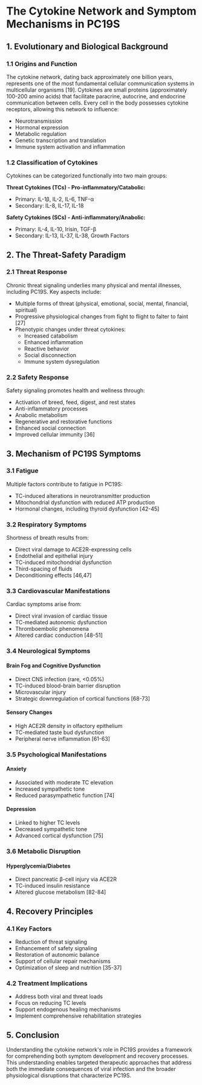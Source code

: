 # The Cytokine Network and Symptom Mechanisms in PC19S

## 1. Evolutionary and Biological Background

### 1.1 Origins and Function
The cytokine network, dating back approximately one billion years, represents one of the most fundamental cellular communication systems in multicellular organisms [19]. Cytokines are small proteins (approximately 100-200 amino acids) that facilitate paracrine, autocrine, and endocrine communication between cells. Every cell in the body possesses cytokine receptors, allowing this network to influence:
- Neurotransmission
- Hormonal expression
- Metabolic regulation
- Genetic transcription and translation
- Immune system activation and inflammation

### 1.2 Classification of Cytokines
Cytokines can be categorized functionally into two main groups:

**Threat Cytokines (TCs) - Pro-inflammatory/Catabolic:**
- Primary: IL-1β, IL-2, IL-6, TNF-α
- Secondary: IL-8, IL-17, IL-18

**Safety Cytokines (SCs) - Anti-inflammatory/Anabolic:**
- Primary: IL-4, IL-10, Irisin, TGF-β
- Secondary: IL-13, IL-37, IL-38, Growth Factors

## 2. The Threat-Safety Paradigm

### 2.1 Threat Response
Chronic threat signaling underlies many physical and mental illnesses, including PC19S. Key aspects include:

- Multiple forms of threat (physical, emotional, social, mental, financial, spiritual)
- Progressive physiological changes from fight to flight to falter to faint [27]
- Phenotypic changes under threat cytokines:
  * Increased catabolism
  * Enhanced inflammation
  * Reactive behavior
  * Social disconnection
  * Immune system dysregulation

### 2.2 Safety Response
Safety signaling promotes health and wellness through:
- Activation of breed, feed, digest, and rest states
- Anti-inflammatory processes
- Anabolic metabolism
- Regenerative and restorative functions
- Enhanced social connection
- Improved cellular immunity [36]

## 3. Mechanism of PC19S Symptoms

### 3.1 Fatigue
Multiple factors contribute to fatigue in PC19S:
- TC-induced alterations in neurotransmitter production
- Mitochondrial dysfunction with reduced ATP production
- Hormonal changes, including thyroid dysfunction [42-45]

### 3.2 Respiratory Symptoms
Shortness of breath results from:
- Direct viral damage to ACE2R-expressing cells
- Endothelial and epithelial injury
- TC-induced mitochondrial dysfunction
- Third-spacing of fluids
- Deconditioning effects [46,47]

### 3.3 Cardiovascular Manifestations
Cardiac symptoms arise from:
- Direct viral invasion of cardiac tissue
- TC-mediated autonomic dysfunction
- Thromboembolic phenomena
- Altered cardiac conduction [48-51]

### 3.4 Neurological Symptoms
#### Brain Fog and Cognitive Dysfunction
- Direct CNS infection (rare, <0.05%)
- TC-induced blood-brain barrier disruption
- Microvascular injury
- Strategic downregulation of cortical functions [68-73]

#### Sensory Changes
- High ACE2R density in olfactory epithelium
- TC-mediated taste bud dysfunction
- Peripheral nerve inflammation [61-63]

### 3.5 Psychological Manifestations
#### Anxiety
- Associated with moderate TC elevation
- Increased sympathetic tone
- Reduced parasympathetic function [74]

#### Depression
- Linked to higher TC levels
- Decreased sympathetic tone
- Advanced cortical dysfunction [75]

### 3.6 Metabolic Disruption
#### Hyperglycemia/Diabetes
- Direct pancreatic β-cell injury via ACE2R
- TC-induced insulin resistance
- Altered glucose metabolism [82-84]

## 4. Recovery Principles

### 4.1 Key Factors
- Reduction of threat signaling
- Enhancement of safety signaling
- Restoration of autonomic balance
- Support of cellular repair mechanisms
- Optimization of sleep and nutrition [35-37]

### 4.2 Treatment Implications
- Address both viral and threat loads
- Focus on reducing TC levels
- Support endogenous healing mechanisms
- Implement comprehensive rehabilitation strategies

## 5. Conclusion
Understanding the cytokine network's role in PC19S provides a framework for comprehending both symptom development and recovery processes. This understanding enables targeted therapeutic approaches that address both the immediate consequences of viral infection and the broader physiological disruptions that characterize PC19S.

